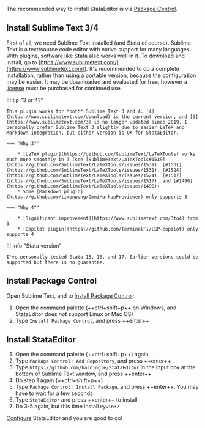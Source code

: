 The recommended way to install StataEditor is via [Package Control](https://packagecontrol.io/).


## Install Sublime Text 3/4

First of all, we need Sublime Text installed (and Stata of course). Sublime Text is a text/source code editor with native support for many languages. With plugins, software like Stata also works well in it. To download and install, go to [https://www.sublimetext.com/](https://www.sublimetext.com/). It's recommended to do a complete installation, rather than using a portable version, because the configuration may be easier. It may be downloaded and evaluated for free, however a [license](https://www.sublimehq.com/store/text) must be purchased for continued use.

!!! tip "3 or 4?"

    This plugin works for *both* Sublime Text 3 and 4. [4](https://www.sublimetext.com/download) is the current version, and [3](https://www.sublimetext.com/3) is no longer updated since 2019. I personally prefer Sublime Text 3 slightly due to easier LaTeX and Markdown integration, but either version is OK for StataEditor.

    === "Why 3?"
    
        * [LaTeX plugin](https://github.com/SublimeText/LaTeXTools) works much more smoothly in 3 (see [SublimeText/LaTeXTools#1539](https://github.com/SublimeText/LaTeXTools/issues/1539), [#1531](https://github.com/SublimeText/LaTeXTools/issues/1531), [#1524](https://github.com/SublimeText/LaTeXTools/issues/1524), [#1517](https://github.com/SublimeText/LaTeXTools/issues/1517), and [#1490](https://github.com/SublimeText/LaTeXTools/issues/1490))
        * Some [Markdown plugin](https://github.com/timonwong/OmniMarkupPreviewer) only supports 3

    === "Why 4?"

        * [Significant improvement](https://www.sublimetext.com/3to4) from 3
        * [Copilot plugin](https://github.com/TerminalFi/LSP-copilot) only supports 4

!!! info "Stata version"

    I've personally tested Stata 15, 16, and 17. Earlier versions could be supported but there is no guarantee.


## Install Package Control

Open Sublime Text, and to [install Package Control](https://packagecontrol.io/installation):

1. Open the command palette (++ctrl+shift+p++ on Windows, and StataEditor does *not* support Linux or Mac OS)
1. Type `Install Package Control`, and press ++enter++


## Install StataEditor

1. Open the command palette (++ctrl+shift+p++) again
1. Type `Package Control: Add Repository`, and press ++enter++
1. Type `https://github.com/harningle/StataEditor` in the input box at the bottom of Sublime Text window, and press ++enter++
1. Do step 1 again (++ctrl+shift+p++)
1. Type `Package Control: Install Package`, and press ++enter++. You may have to wait for a few seconds
1. Type `StataEditor` and press ++enter++ to install
1. Do 3-5 again, but this time install `Pywin32`

[Configure](config.md) StataEditor and you are good to go!
